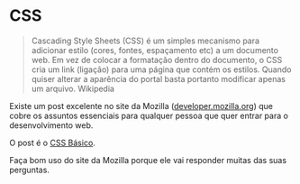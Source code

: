 # CSS

> Cascading Style Sheets (CSS) é um simples mecanismo para adicionar estilo (cores, fontes, espaçamento etc) a um documento web.
> Em vez de colocar a formatação dentro do documento, o CSS cria um link (ligação) para uma página que contém os estilos. Quando quiser alterar a aparência do portal basta portanto modificar apenas um arquivo.
> Wikipedia

Existe um post excelente no site da Mozilla ([developer.mozilla.org](https://developer.mozilla.org)) que cobre os assuntos essenciais para qualquer pessoa que quer entrar para o desenvolvimento web.

O post é o [CSS Básico](https://developer.mozilla.org/pt-BR/docs/Aprender/Getting_started_with_the_web/CSS_basico).

Faça bom uso do site da Mozilla porque ele vai responder muitas das suas perguntas.
